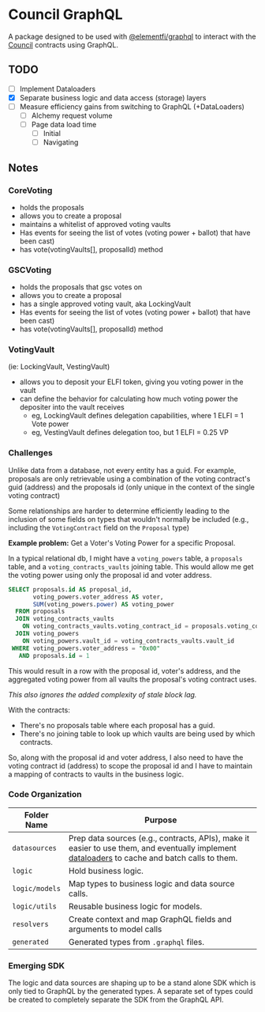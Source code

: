 # Council GraphQL

A package designed to be used with [@elementfi/graphql](https://github.com/delv-tech/frontend-monorepo/tree/main/packages/graphql) to interact with the [Council](https://github.com/delv-tech/council) contracts using GraphQL.

## TODO

- [ ] Implement Dataloaders
- [x] Separate business logic and data access (storage) layers
- [ ] Measure efficiency gains from switching to GraphQL (+DataLoaders)
  - [ ] Alchemy request volume
  - [ ] Page data load time
    - [ ] Initial
    - [ ] Navigating

## Notes

### CoreVoting

- holds the proposals
- allows you to create a proposal
- maintains a whitelist of approved voting vaults
- Has events for seeing the list of votes (voting power + ballot) that have been cast)
- has vote(votingVaults[], proposalId) method

### GSCVoting

- holds the proposals that gsc votes on
- allows you to create a proposal
- has a single approved voting vault, aka LockingVault
- Has events for seeing the list of votes (voting power + ballot) that have been cast)
- has vote(votingVaults[], proposalId) method

### VotingVault

(ie: LockingVault, VestingVault)

- allows you to deposit your ELFI token, giving you voting power in the vault
- can define the behavior for calculating how much voting power the depositer into the vault receives
  - eg, LockingVault defines delegation capabilities, where 1 ELFI = 1 Vote power
  - eg, VestingVault defines delegation too, but 1 ELFI = 0.25 VP

### Challenges

Unlike data from a database, not every entity has a guid. For example, proposals are only retrievable using a combination of the voting contract's guid (address) and the proposals id (only unique in the context of the single voting contract)

Some relationships are harder to determine efficiently leading to the inclusion of some fields on types that wouldn't normally be included (e.g., including the `VotingContract` field on the `Proposal` type)

**Example problem:** Get a Voter's Voting Power for a specific Proposal.

In a typical relational db, I might have a `voting_powers` table, a `proposals` table, and a `voting_contracts_vaults` joining table. This would allow me get the voting power using only the proposal id and voter address.

```sql
SELECT proposals.id AS proposal_id,
       voting_powers.voter_address AS voter,
       SUM(voting_powers.power) AS voting_power
  FROM proposals
  JOIN voting_contracts_vaults
    ON voting_contracts_vaults.voting_contract_id = proposals.voting_contract_id
  JOIN voting_powers
    ON voting_powers.vault_id = voting_contracts_vaults.vault_id
 WHERE voting_powers.voter_address = "0x00"
   AND proposals.id = 1
```

This would result in a row with the proposal id, voter's address, and the aggregated voting power from all vaults the proposal's voting contract uses.

_This also ignores the added complexity of stale block lag._

With the contracts:

- There's no proposals table where each proposal has a guid.
- There's no joining table to look up which vaults are being used by which contracts.

So, along with the proposal id and voter address, I also need to have the voting contract id (address) to scope the proposal id and I have to maintain a mapping of contracts to vaults in the business logic.

### Code Organization

| Folder Name    | Purpose                                                                                                                                                                                |
| -------------- | -------------------------------------------------------------------------------------------------------------------------------------------------------------------------------------- |
| `datasources`  | Prep data sources (e.g., contracts, APIs), make it easier to use them, and eventually implement [dataloaders](https://github.com/graphql/dataloader) to cache and batch calls to them. |
| `logic`        | Hold business logic.                                                                                                                                                                   |
| `logic/models` | Map types to business logic and data source calls.                                                                                                                                     |
| `logic/utils`  | Reusable business logic for models.                                                                                                                                                    |
| `resolvers`    | Create context and map GraphQL fields and arguments to model calls                                                                                                                     |
| `generated`    | Generated types from `.graphql` files.                                                                                                                                                 |

### Emerging SDK

The logic and data sources are shaping up to be a stand alone SDK which is only tied to GraphQL by the generated types. A separate set of types could be created to completely separate the SDK from the GraphQL API.
